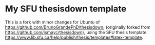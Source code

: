 # My SFU thesisdown template
This is a fork with minor changes for Ubuntu of https://github.com/BrunoGrandePhD/thesisdown, (originally forked from https://github.com/ismayc/thesisdown), using the SFU thesis template https://www.lib.sfu.ca/help/publish/thesis/templates#latex-template.